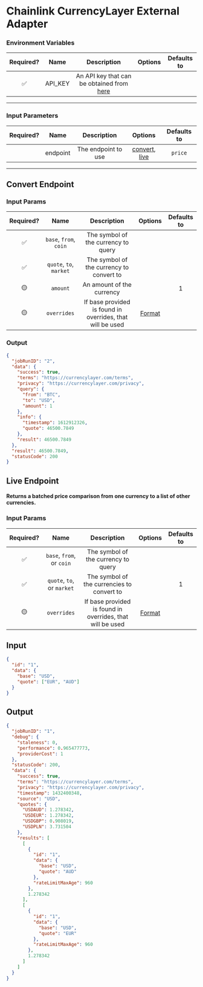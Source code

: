# Chainlink CurrencyLayer External Adapter

### Environment Variables

| Required? |  Name   |                                  Description                                   | Options | Defaults to |
| :-------: | :-----: | :----------------------------------------------------------------------------: | :-----: | :---------: |
|    ✅     | API_KEY | An API key that can be obtained from [here](https://currencylayer.com/product) |         |             |

---

### Input Parameters

| Required? |   Name   |     Description     |                       Options                        | Defaults to |
| :-------: | :------: | :-----------------: | :--------------------------------------------------: | :---------: |
|           | endpoint | The endpoint to use | [convert](#Convert-Endpoint), [live](#Live-Endpoint) |   `price`   |

---

## Convert Endpoint

### Input Params

| Required? |          Name           |                        Description                        |                                       Options                                        | Defaults to |
| :-------: | :---------------------: | :-------------------------------------------------------: | :----------------------------------------------------------------------------------: | :---------: |
|    ✅     | `base`, `from`, `coin`  |            The symbol of the currency to query            |                                                                                      |             |
|    ✅     | `quote`, `to`, `market` |         The symbol of the currency to convert to          |                                                                                      |             |
|    🟡     |        `amount`         |                 An amount of the currency                 |                                                                                      |      1      |
|    🟡     |       `overrides`       | If base provided is found in overrides, that will be used | [Format](../../core/bootstrap/src/lib/external-adapter/overrides/presetSymbols.json) |             |

### Output

```json
{
  "jobRunID": "2",
  "data": {
    "success": true,
    "terms": "https://currencylayer.com/terms",
    "privacy": "https://currencylayer.com/privacy",
    "query": {
      "from": "BTC",
      "to": "USD",
      "amount": 1
    },
    "info": {
      "timestamp": 1612912326,
      "quote": 46500.7849
    },
    "result": 46500.7849
  },
  "result": 46500.7849,
  "statusCode": 200
}
```

## Live Endpoint

#### Returns a batched price comparison from one currency to a list of other currencies.

### Input Params

| Required? |            Name            |                        Description                        |                                       Options                                        | Defaults to |
| :-------: | :------------------------: | :-------------------------------------------------------: | :----------------------------------------------------------------------------------: | :---------: |
|    ✅     | `base`, `from`, or `coin`  |            The symbol of the currency to query            |                                                                                      |             |
|    ✅     | `quote`, `to`, or `market` |        The symbol of the currencies to convert to         |                                                                                      |      1      |
|    🟡     |        `overrides`         | If base provided is found in overrides, that will be used | [Format](../../core/bootstrap/src/lib/external-adapter/overrides/presetSymbols.json) |             |

## Input

```json
{
  "id": "1",
  "data": {
    "base": "USD",
    "quote": ["EUR", "AUD"]
  }
}
```

## Output

```json
{
  "jobRunID": "1",
  "debug": {
    "staleness": 0,
    "performance": 0.965477773,
    "providerCost": 1
  },
  "statusCode": 200,
  "data": {
    "success": true,
    "terms": "https://currencylayer.com/terms",
    "privacy": "https://currencylayer.com/privacy",
    "timestamp": 1432400348,
    "source": "USD",
    "quotes": {
      "USDAUD": 1.278342,
      "USDEUR": 1.278342,
      "USDGBP": 0.908019,
      "USDPLN": 3.731504
    },
    "results": [
      [
        {
          "id": "1",
          "data": {
            "base": "USD",
            "quote": "AUD"
          },
          "rateLimitMaxAge": 960
        },
        1.278342
      ],
      [
        {
          "id": "1",
          "data": {
            "base": "USD",
            "quote": "EUR"
          },
          "rateLimitMaxAge": 960
        },
        1.278342
      ]
    ]
  }
}
```
